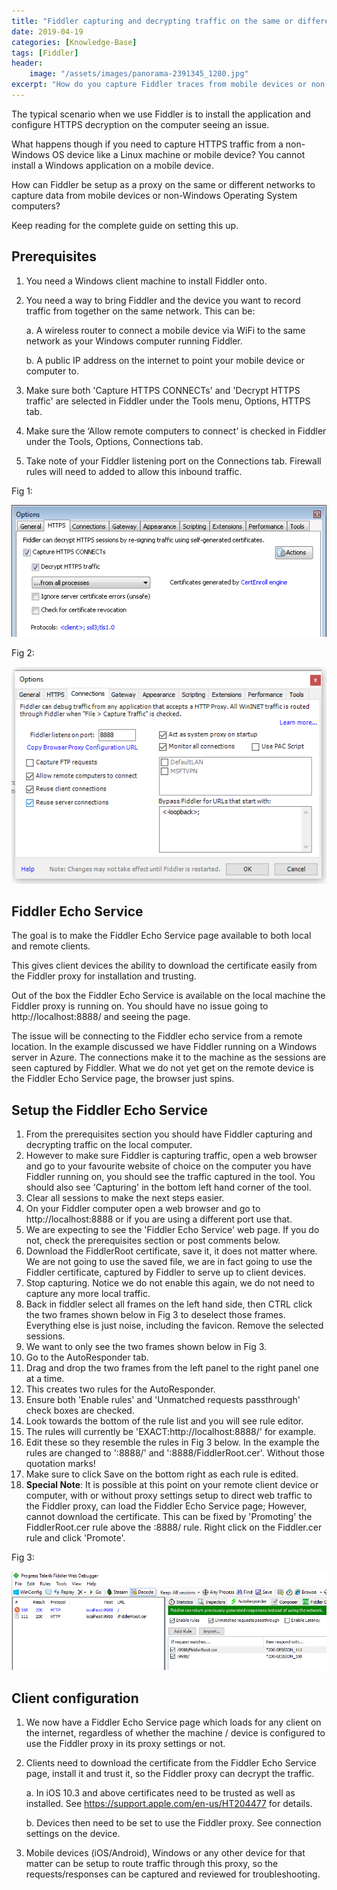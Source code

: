 ```yaml
---
title: "Fiddler capturing and decrypting traffic on the same or different network"
date: 2019-04-19
categories: [Knowledge-Base]
tags: [Fiddler]
header:
    image: "/assets/images/panorama-2391345_1280.jpg"
excerpt: "How do you capture Fiddler traces from mobile devices or non-Windows computers? This our the definitive guide on the subject."
---
```


The typical scenario when we use Fiddler is to install the application and configure HTTPS decryption on the computer seeing an issue. 

What happens though if you need to capture HTTPS traffic from a non-Windows OS device like a Linux machine or mobile device? You cannot install a Windows application on a mobile device. 

How can Fiddler be setup as a proxy on the same or different networks to capture data from mobile devices or non-Windows Operating System computers? 

Keep reading for the complete guide on setting this up.

## Prerequisites

1.	You need a Windows client machine to install Fiddler onto.
2.	You need a way to bring Fiddler and the device you want to record traffic from together on the same network. This can be:
    
    a. A wireless router to connect a mobile device via WiFi to the same network as your Windows computer running Fiddler.
    
    b. A public IP address on the internet to point your mobile device or computer to.
3.	Make sure both 'Capture HTTPS CONNECTs' and 'Decrypt HTTPS traffic' are selected in Fiddler under the Tools menu, Options, HTTPS tab.
4.	Make sure the ‘Allow remote computers to connect’ is checked in Fiddler under the Tools, Options, Connections tab.
5.	Take note of your Fiddler listening port on the Connections tab. Firewall rules will need to added to allow this inbound traffic.

Fig 1:

![Fig 1, Fiddler HTTPS tab](/assets/images/FiddlerHTTPS.png)

Fig 2:

![Fig 2, Fiddler Connections tab](/assets/images/FiddlerConnections.png)

## Fiddler Echo Service

The goal is to make the Fiddler Echo Service page available to both local and remote clients.

This gives client devices the ability to download the certificate easily from the Fiddler proxy for installation and trusting.

Out of the box the Fiddler Echo Service is available on the local machine the Fiddler proxy is running on. You should have no issue going to http://localhost:8888/ and seeing the page.

The issue will be connecting to the Fiddler echo service from a remote location. In the example discussed we have Fiddler running on a Windows server in Azure. The connections make it to the machine as the sessions are seen captured by Fiddler. What we do not yet get on the remote device is the Fiddler Echo Service page, the browser just spins.

## Setup the Fiddler Echo Service

1. From the prerequisites section you should have Fiddler capturing and decrypting traffic on the local computer.
2. However to make sure Fiddler is capturing traffic, open a web browser and go to your favourite website of choice on the computer you have Fiddler running on, you should see the traffic captured in the tool. You should also see 'Capturing' in the bottom left hand corner of the tool.
3. Clear all sessions to make the next steps easier.
4. On your Fiddler computer open a web browser and go to http://localhost:8888 or if you are using a different port use that.
5. We are expecting to see the 'Fiddler Echo Service' web page. If you do not, check the prerequisites section or post comments below.
6. Download the FiddlerRoot certificate, save it, it does not matter where. We are not going to use the saved file, we are in fact going to use the Fiddler certificate, captured by Fiddler to serve up to client devices.
7. Stop capturing. Notice we do not enable this again, we do not need to capture any more local traffic.
8. Back in fiddler select all frames on the left hand side, then CTRL click the two frames shown below in Fig 3 to deselect those frames. Everything else is just noise,  including the favicon. Remove the selected sessions.
9. We want to only see the two frames shown below in Fig 3.
10. Go to the AutoResponder tab.
11. Drag and drop the two frames from the left panel to the right panel one at a time.
12. This creates two rules for the AutoResponder.
13. Ensure both 'Enable rules' and 'Unmatched requests passthrough' check boxes are checked.
14. Look towards the bottom of the rule list and you will see rule editor.
15. The rules will currently be 'EXACT:http://localhost:8888/' for example.
16. Edit these so they resemble the rules in Fig 3 below. In the example the rules are changed to ':8888/' and ':8888/FiddlerRoot.cer'. Without those quotation marks!
17. Make sure to click Save on the bottom right as each rule is edited.
18. **Special Note**: It is possible at this point on your remote client device or computer, with or without proxy settings setup to direct web traffic to the Fiddler proxy, can load the Fiddler Echo Service page; However, cannot download the certificate. This can be fixed by 'Promoting' the FiddlerRoot.cer rule above the :8888/ rule. Right click on the Fiddler.cer rule and click 'Promote'.

Fig 3:

![Fig 3, Fiddler Echo Service page sessions](/assets/images/FiddlerAutoResponderConfig.png)

## Client configuration

1. We now have a Fiddler Echo Service page which loads for any client on the internet, regardless of whether the machine / device is configured to use the Fiddler proxy in its proxy settings or not.
2. Clients need to download the certificate from the Fiddler Echo Service page, install it and trust it, so the Fiddler proxy can decrypt the traffic.

    a. In iOS 10.3 and above certificates need to be trusted as well as installed. See https://support.apple.com/en-us/HT204477 for details.

    b. Devices then need to be set to use the Fiddler proxy. See connection settings on the device.
3. Mobile devices (iOS/Android), Windows or any other device for that matter can be setup to route traffic through this proxy, so the requests/responses can be captured and reviewed for troubleshooting.